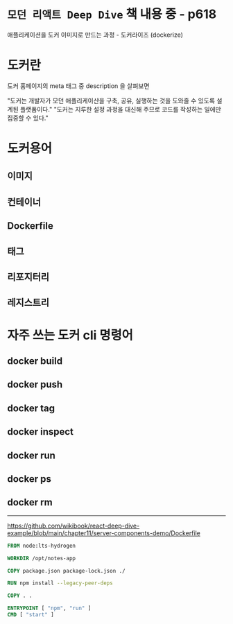 # `모던 리액트 Deep Dive` 책 내용 중 - p618

애플리케이션을 도커 이미지로 만드는 과정 - 도커라이즈 (dockerize)

# 도커란

도커 홈페이지의 meta 태그 중 description 을 살펴보면

"도커는 개발자가 모던 애플리케이샨을 구축, 공유, 실행하는 것을 도와줄 수 있도록 설계된 플랫폼이다."
"도커는 지루한 설정 과정을 대신해 주므로 코드를 작성하는 일에만 집중할 수 있다."

# 도커용어

## 이미지

## 컨테이너

## Dockerfile

## 태그

## 리포지터리

## 레지스트리

# 자주 쓰는 도커 cli 명령어

## docker build

## docker push

## docker tag

## docker inspect

## docker run

## docker ps

## docker rm

---

https://github.com/wikibook/react-deep-dive-example/blob/main/chapter11/server-components-demo/Dockerfile

```dockerfile
FROM node:lts-hydrogen

WORKDIR /opt/notes-app

COPY package.json package-lock.json ./

RUN npm install --legacy-peer-deps

COPY . .

ENTRYPOINT [ "npm", "run" ]
CMD [ "start" ]
```
